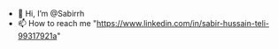 - 👋 Hi, I’m @Sabirrh
- 📫 How to reach me "https://www.linkedin.com/in/sabir-hussain-teli-99317921a" 


<!---
Sabirrh/Sabirrh is a ✨ special ✨ repository because its `README.md` (this file) appears on your GitHub profile.
You can click the Preview link to take a look at your changes.
--->
